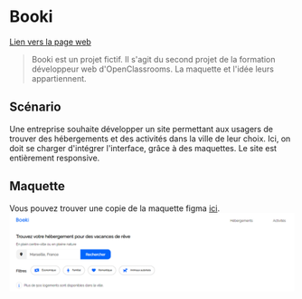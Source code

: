 #  Booki
[Lien vers la page web](https://booki-oceanebrl.vercel.app)
> Booki est un projet fictif. Il s'agit du second projet de la  formation développeur web d'OpenClassrooms. La maquette et l'idée leurs appartiennent.
## Scénario
Une entreprise souhaite développer un site permettant aux usagers de trouver des hébergements et des activités dans la ville de leur choix. Ici, on doit se charger d'intégrer l'interface, grâce à des  maquettes. Le site est entièrement  responsive.
## Maquette
Vous pouvez trouver une copie de la maquette figma [ici](https://www.figma.com/file/JC2tUkeNYciWE2txV8O873/Maquettes-Booki-(desktop%2C-mobile%2C-tablette)-(Copy)?node-id=3-0&t=c77jqynIVqcP5fBF-0).
![](./assets_description/header.png)